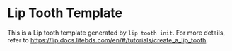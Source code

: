 # Lip Tooth Template

This is a Lip tooth template generated by `lip tooth init`. For more details, refer to <https://lip.docs.litebds.com/en/#/tutorials/create_a_lip_tooth>.
